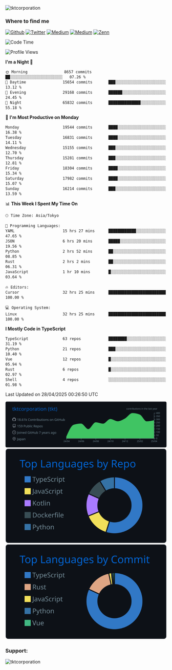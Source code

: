 <p align="left"> <img src="https://komarev.com/ghpvc/?username=tktcorporation&label=Profile%20views&color=0e75b6&style=flat" alt="tktcorporation" /> </p>

<h3>Where to find me</h3>
<p>
<a href="https://github.com/tktcorporation" target="_blank"><img alt="Github" src="https://img.shields.io/badge/GitHub-%2312100E.svg?&style=for-the-badge&logo=Github&logoColor=white" /></a>
<a href="https://twitter.com/tktcorporation" target="_blank"><img alt="Twitter" src="https://img.shields.io/badge/twitter-%231DA1F2.svg?&style=for-the-badge&logo=twitter&logoColor=white" /></a>
<a href="https://www.linkedin.com/in/tktcorporation" target="_blank"><img alt="Medium" src="https://img.shields.io/badge/linkdin-0a66c2.svg?&style=for-the-badge&logo=linkedin&logoColor=white" /></a>
<a href="https://qiita.com/tktcorporation" target="_blank"><img alt="Medium" src="https://img.shields.io/badge/qiita-55C500.svg?&style=for-the-badge&logo=qiita&logoColor=white" /></a>
<a href="https://zenn.dev/tktcorporation" target="_blank"><img alt="Zenn" src="https://img.shields.io/badge/Zenn-3EA8FF.svg?&style=for-the-badge&logo=Zenn&logoColor=white" /></a>
</p>
  
<!--START_SECTION:waka-->
![Code Time](http://img.shields.io/badge/Code%20Time-2%2C327%20hrs%2056%20mins-blue)

![Profile Views](http://img.shields.io/badge/Profile%20Views-0-blue)

**I'm a Night 🦉** 

```text
🌞 Morning                8657 commits        ██░░░░░░░░░░░░░░░░░░░░░░░   07.26 % 
🌆 Daytime                15654 commits       ███░░░░░░░░░░░░░░░░░░░░░░   13.12 % 
🌃 Evening                29168 commits       ██████░░░░░░░░░░░░░░░░░░░   24.45 % 
🌙 Night                  65832 commits       ██████████████░░░░░░░░░░░   55.18 % 
```
📅 **I'm Most Productive on Monday** 

```text
Monday                   19544 commits       ████░░░░░░░░░░░░░░░░░░░░░   16.38 % 
Tuesday                  16831 commits       ████░░░░░░░░░░░░░░░░░░░░░   14.11 % 
Wednesday                15155 commits       ███░░░░░░░░░░░░░░░░░░░░░░   12.70 % 
Thursday                 15281 commits       ███░░░░░░░░░░░░░░░░░░░░░░   12.81 % 
Friday                   18304 commits       ████░░░░░░░░░░░░░░░░░░░░░   15.34 % 
Saturday                 17982 commits       ████░░░░░░░░░░░░░░░░░░░░░   15.07 % 
Sunday                   16214 commits       ███░░░░░░░░░░░░░░░░░░░░░░   13.59 % 
```


📊 **This Week I Spent My Time On** 

```text
🕑︎ Time Zone: Asia/Tokyo

💬 Programming Languages: 
YAML                     15 hrs 27 mins      ████████████░░░░░░░░░░░░░   47.65 % 
JSON                     6 hrs 20 mins       █████░░░░░░░░░░░░░░░░░░░░   19.56 % 
Python                   2 hrs 52 mins       ██░░░░░░░░░░░░░░░░░░░░░░░   08.85 % 
Rust                     2 hrs 2 mins        ██░░░░░░░░░░░░░░░░░░░░░░░   06.31 % 
JavaScript               1 hr 10 mins        █░░░░░░░░░░░░░░░░░░░░░░░░   03.64 % 

🔥 Editors: 
Cursor                   32 hrs 25 mins      █████████████████████████   100.00 % 

💻 Operating System: 
Linux                    32 hrs 25 mins      █████████████████████████   100.00 % 
```

**I Mostly Code in TypeScript** 

```text
TypeScript               63 repos            ████████░░░░░░░░░░░░░░░░░   31.19 % 
Python                   21 repos            ███░░░░░░░░░░░░░░░░░░░░░░   10.40 % 
Vue                      12 repos            █░░░░░░░░░░░░░░░░░░░░░░░░   05.94 % 
Rust                     6 repos             █░░░░░░░░░░░░░░░░░░░░░░░░   02.97 % 
Shell                    4 repos             ░░░░░░░░░░░░░░░░░░░░░░░░░   01.98 % 
```




 Last Updated on 28/04/2025 00:26:50 UTC
<!--END_SECTION:waka-->

[![](https://raw.githubusercontent.com/tktcorporation/tktcorporation/master/profile-summary-card-output/github_dark/0-profile-details.svg)](https://github.com/vn7n24fzkq/github-profile-summary-cards)
[![](https://raw.githubusercontent.com/tktcorporation/tktcorporation/master/profile-summary-card-output/github_dark/1-repos-per-language.svg)](https://github.com/vn7n24fzkq/github-profile-summary-cards) [![](https://raw.githubusercontent.com/tktcorporation/tktcorporation/master/profile-summary-card-output/github_dark/2-most-commit-language.svg)](https://github.com/vn7n24fzkq/github-profile-summary-cards)

<h3 align="left">Support:</h3>
<p><a href="https://www.buymeacoffee.com/tktcorporation"> <img align="left" src="https://cdn.buymeacoffee.com/buttons/v2/default-yellow.png" height="50" width="210" alt="tktcorporation" /></a></p><br><br>
